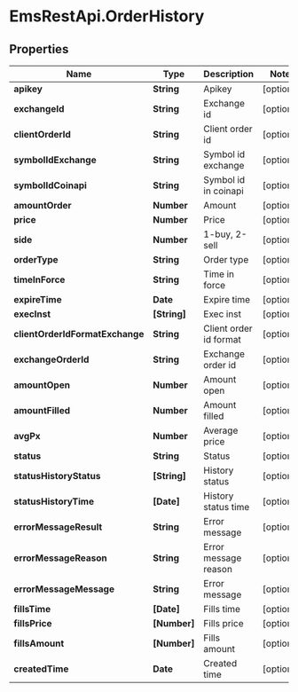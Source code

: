 # EmsRestApi.OrderHistory

## Properties

Name | Type | Description | Notes
------------ | ------------- | ------------- | -------------
**apikey** | **String** | Apikey | [optional] 
**exchangeId** | **String** | Exchange id | [optional] 
**clientOrderId** | **String** | Client order id | [optional] 
**symbolIdExchange** | **String** | Symbol id exchange | [optional] 
**symbolIdCoinapi** | **String** | Symbol id in coinapi | [optional] 
**amountOrder** | **Number** | Amount | [optional] 
**price** | **Number** | Price | [optional] 
**side** | **Number** | 1-buy, 2-sell | [optional] 
**orderType** | **String** | Order type | [optional] 
**timeInForce** | **String** | Time in force | [optional] 
**expireTime** | **Date** | Expire time | [optional] 
**execInst** | **[String]** | Exec inst | [optional] 
**clientOrderIdFormatExchange** | **String** | Client order id format | [optional] 
**exchangeOrderId** | **String** | Exchange order id | [optional] 
**amountOpen** | **Number** | Amount open | [optional] 
**amountFilled** | **Number** | Amount filled | [optional] 
**avgPx** | **Number** | Average price | [optional] 
**status** | **String** | Status | [optional] 
**statusHistoryStatus** | **[String]** | History status | [optional] 
**statusHistoryTime** | **[Date]** | History status time | [optional] 
**errorMessageResult** | **String** | Error message | [optional] 
**errorMessageReason** | **String** | Error message reason | [optional] 
**errorMessageMessage** | **String** | Error message | [optional] 
**fillsTime** | **[Date]** | Fills time | [optional] 
**fillsPrice** | **[Number]** | Fills price | [optional] 
**fillsAmount** | **[Number]** | Fills amount | [optional] 
**createdTime** | **Date** | Created time | [optional] 


